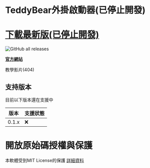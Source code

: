 # TeddyBear外掛啟動器(已停止開發)
# **[下載最新版(已停止開發)](https://github.com/Bearshenmin/TeddyBear_Luncher/releases)**

![GitHub all releases](https://img.shields.io/github/downloads/bearshenmin/TeddyBear_Luncher/total)

**[官方網站](https://bearshenmin.github.io/)**

教學影片(404)

## 支持版本

目前以下版本還在支援中

| 版本    | 支援狀態         |
| ------- | ------------------ |
| 0.1.x   | ❌ |

# 開放原始碼授權與保護
本軟體受到MIT License的保護
[詳細資料](LICENSE)

